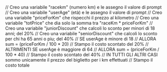 // Creo una variabile "racekm" (numero km) e le assegno il valore di prompt
// Creo una variabile "userAge" (età) e le assegno il valore di prompt
// Creo una variabile "priceForKm" che rispecchi il prezzo al kilometro
// Creo una variabile "totPrice" che dia solo la somma tra "raceKm * priceForKm"
// Creo una variabile "juniorDiscount" che calcoli lo sconto per minori di 18 anni; del 20%
// Creo una variabile "seniorDiscount" che calcoli lo sconto per chi ha 65 anni o piu; del 40%
 // SE userAge è minore di 18
  // ALLORA sum = (priceForKm / 100 * 20)
   // Stampo il costo scontato del 20%
 // ALTRIMENTI SE userAge è maggiore di 64
  // ALLORA sum = (priceForKm / 100 * 40)
   // Stampo il costo scontato del 40%
 // IN TUTTI GLI ALTRI CASI sommo unicamente il prezzo del biglietto per i km effettuati
  // Stampo il costo totale

